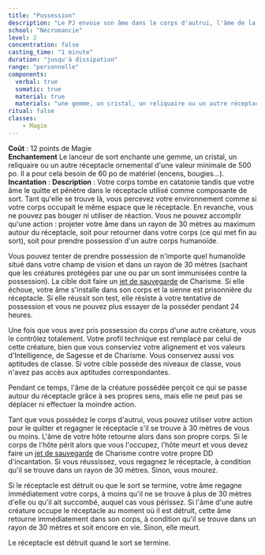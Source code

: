 ```yaml
---
title: "Possession"
description: "Le PJ envoie son âme dans le corps d'autrui, l'âme de la cible est prisonnière."
school: "Nécromancie"
level: 2
concentration: false
casting_time: "1 minute"
duration: "jusqu'à dissipation"
range: "personnelle"
components:
  verbal: true
  somatic: true
  material: true
  materials: "une gemme, un cristal, un reliquaire ou un autre réceptacle ornemental d'une valeur minimale de 500 po"
ritual: false
classes:
    - Magie
---
```

**Coût** : 12 points de Magie   
**Enchantement** Le lanceur de sort enchante une gemme, un cristal, un reliquaire ou un autre réceptacle ornemental d'une valeur minimale de 500 po. Il a pour cela besoin de 60 po de matériel (encens, bougies...).  
**Incantation** : 
**Description** : Votre corps tombe en catatonie tandis que votre âme le quitte et pénètre dans le réceptacle utilisé comme composante de sort. Tant qu'elle se trouve là, vous percevez votre environnement comme si votre corps occupait le même espace que le réceptacle. En revanche, vous ne pouvez pas bouger ni utiliser de réaction. Vous ne pouvez accomplir qu'une action : projeter votre âme dans un rayon de 30 mètres au maximum autour du réceptacle, soit pour retourner dans votre corps (ce qui met fin au sort), soit pour prendre possession d'un autre corps humanoïde.

Vous pouvez tenter de prendre possession de n'importe quel humanoïde situé dans votre champ de vision et dans un rayon de 30 mètres (sachant que les créatures protégées par une <ST s="protection-contre-le-mal-et-le-bien"/> ou par un <ST s="cercle-magique"/> sont immunisées contre la possession). La cible doit faire un [jet de sauvegarde](/utiliser-les-caracteristiques/#jets-de-sauvegarde) de Charisme. Si elle échoue, votre âme s'installe dans son corps et la sienne est prisonnière du réceptacle. Si elle réussit son test, elle résiste à votre tentative de possession et vous ne pouvez plus essayer de la posséder pendant 24 heures.

Une fois que vous avez pris possession du corps d'une autre créature, vous le contrôlez totalement. Votre profil technique est remplacé par celui de cette créature, bien que vous conserviez votre alignement et vos valeurs d'Intelligence, de Sagesse et de Charisme. Vous conservez aussi vos aptitudes de classe. Si votre cible possède des niveaux de classe, vous n'avez pas accès aux aptitudes correspondantes.

Pendant ce temps, l'âme de la créature possédée perçoit ce qui se passe autour du réceptacle grâce à ses propres sens, mais elle ne peut pas se déplacer ni effectuer la moindre action.

Tant que vous possédez le corps d'autrui, vous pouvez utiliser votre action pour le quitter et regagner le réceptacle s'il se trouve à 30 mètres de vous ou moins. L'âme de votre hôte retourne alors dans son propre corps. Si le corps de l'hôte périt alors que vous l'occupez, l'hôte meurt et vous devez faire un [jet de sauvegarde](/utiliser-les-caracteristiques/#jets-de-sauvegarde) de Charisme contre votre propre DD d'incantation. Si vous réussissez, vous regagnez le réceptacle, à condition qu'il se trouve dans un rayon de 30 mètres. Sinon, vous mourez.

Si le réceptacle est détruit ou que le sort se termine, votre âme regagne immédiatement votre corps, à moins qu'il ne se trouve à plus de 30 mètres d'elle ou qu'il ait succombé, auquel cas vous périssez. Si l'âme d'une autre créature occupe le réceptacle au moment où il est détruit, cette âme retourne immédiatement dans son corps, à condition qu'il se trouve dans un rayon de 30 mètres et soit encore en vie. Sinon, elle meurt.

Le réceptacle est détruit quand le sort se termine.
